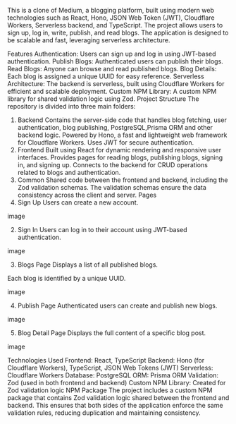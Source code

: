 This is a clone of Medium, a blogging platform, built using modern web technologies such as React, Hono, JSON Web Token (JWT), Cloudflare Workers, Serverless backend, and TypeScript. The project allows users to sign up, log in, write, publish, and read blogs. The application is designed to be scalable and fast, leveraging serverless architecture.

Features
Authentication: Users can sign up and log in using JWT-based authentication.
Publish Blogs: Authenticated users can publish their blogs.
Read Blogs: Anyone can browse and read published blogs.
Blog Details: Each blog is assigned a unique UUID for easy reference.
Serverless Architecture: The backend is serverless, built using Cloudflare Workers for efficient and scalable deployment.
Custom NPM Library: A custom NPM library for shared validation logic using Zod.
Project Structure
The repository is divided into three main folders:

1. Backend
Contains the server-side code that handles blog fetching, user authentication, blog publishing, PostgreSQL,Prisma ORM and other backend logic.
Powered by Hono, a fast and lightweight web framework for Cloudflare Workers.
Uses JWT for secure authentication.
2. Frontend
Built using React for dynamic rendering and responsive user interfaces.
Provides pages for reading blogs, publishing blogs, signing in, and signing up.
Connects to the backend for CRUD operations related to blogs and authentication.
3. Common
Shared code between the frontend and backend, including the Zod validation schemas.
The validation schemas ensure the data consistency across the client and server.
Pages
1. Sign Up
Users can create a new account.

image


2. Sign In
Users can log in to their account using JWT-based authentication.

image

3. Blogs Page
Displays a list of all published blogs.

Each blog is identified by a unique UUID.

image

4. Publish Page
Authenticated users can create and publish new blogs.

image

5. Blog Detail Page
Displays the full content of a specific blog post.

image

Technologies Used
Frontend: React, TypeScript
Backend: Hono (for Cloudflare Workers), TypeScript, JSON Web Tokens (JWT)
Serverless: Cloudflare Workers
Database: PostgreSQL
ORM: Prisma ORM
Validation: Zod (used in both frontend and backend)
Custom NPM Library: Created for Zod validation logic
NPM Package
The project includes a custom NPM package that contains Zod validation logic shared between the frontend and backend. This ensures that both sides of the application enforce the same validation rules, reducing duplication and maintaining consistency.
